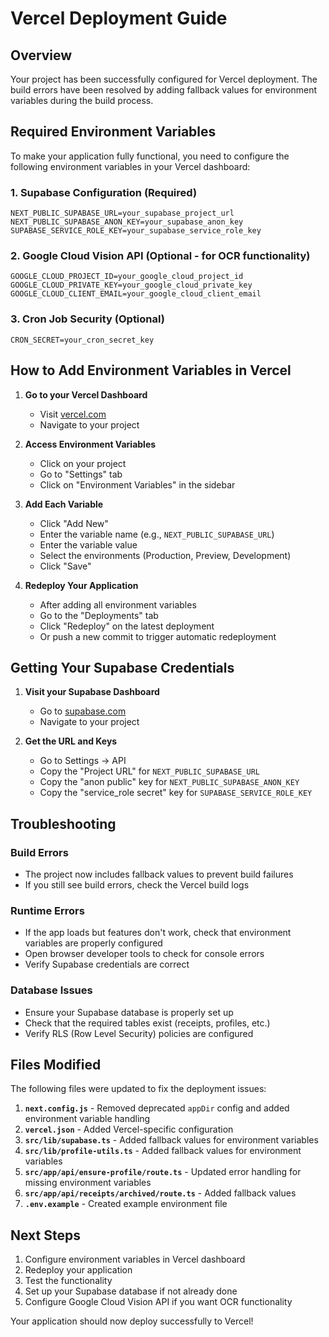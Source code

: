 # Vercel Deployment Guide

## Overview
Your project has been successfully configured for Vercel deployment. The build errors have been resolved by adding fallback values for environment variables during the build process.

## Required Environment Variables

To make your application fully functional, you need to configure the following environment variables in your Vercel dashboard:

### 1. Supabase Configuration (Required)
```
NEXT_PUBLIC_SUPABASE_URL=your_supabase_project_url
NEXT_PUBLIC_SUPABASE_ANON_KEY=your_supabase_anon_key
SUPABASE_SERVICE_ROLE_KEY=your_supabase_service_role_key
```

### 2. Google Cloud Vision API (Optional - for OCR functionality)
```
GOOGLE_CLOUD_PROJECT_ID=your_google_cloud_project_id
GOOGLE_CLOUD_PRIVATE_KEY=your_google_cloud_private_key
GOOGLE_CLOUD_CLIENT_EMAIL=your_google_cloud_client_email
```

### 3. Cron Job Security (Optional)
```
CRON_SECRET=your_cron_secret_key
```

## How to Add Environment Variables in Vercel

1. **Go to your Vercel Dashboard**
   - Visit [vercel.com](https://vercel.com)
   - Navigate to your project

2. **Access Environment Variables**
   - Click on your project
   - Go to "Settings" tab
   - Click on "Environment Variables" in the sidebar

3. **Add Each Variable**
   - Click "Add New"
   - Enter the variable name (e.g., `NEXT_PUBLIC_SUPABASE_URL`)
   - Enter the variable value
   - Select the environments (Production, Preview, Development)
   - Click "Save"

4. **Redeploy Your Application**
   - After adding all environment variables
   - Go to the "Deployments" tab
   - Click "Redeploy" on the latest deployment
   - Or push a new commit to trigger automatic redeployment

## Getting Your Supabase Credentials

1. **Visit your Supabase Dashboard**
   - Go to [supabase.com](https://supabase.com)
   - Navigate to your project

2. **Get the URL and Keys**
   - Go to Settings → API
   - Copy the "Project URL" for `NEXT_PUBLIC_SUPABASE_URL`
   - Copy the "anon public" key for `NEXT_PUBLIC_SUPABASE_ANON_KEY`
   - Copy the "service_role secret" key for `SUPABASE_SERVICE_ROLE_KEY`

## Troubleshooting

### Build Errors
- The project now includes fallback values to prevent build failures
- If you still see build errors, check the Vercel build logs

### Runtime Errors
- If the app loads but features don't work, check that environment variables are properly configured
- Open browser developer tools to check for console errors
- Verify Supabase credentials are correct

### Database Issues
- Ensure your Supabase database is properly set up
- Check that the required tables exist (receipts, profiles, etc.)
- Verify RLS (Row Level Security) policies are configured

## Files Modified

The following files were updated to fix the deployment issues:

1. **`next.config.js`** - Removed deprecated `appDir` config and added environment variable handling
2. **`vercel.json`** - Added Vercel-specific configuration
3. **`src/lib/supabase.ts`** - Added fallback values for environment variables
4. **`src/lib/profile-utils.ts`** - Added fallback values for environment variables
5. **`src/app/api/ensure-profile/route.ts`** - Updated error handling for missing environment variables
6. **`src/app/api/receipts/archived/route.ts`** - Added fallback values
7. **`.env.example`** - Created example environment file

## Next Steps

1. Configure environment variables in Vercel dashboard
2. Redeploy your application
3. Test the functionality
4. Set up your Supabase database if not already done
5. Configure Google Cloud Vision API if you want OCR functionality

Your application should now deploy successfully to Vercel! 